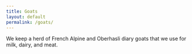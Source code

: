 ```yaml
---
title: Goats
layout: default
permalink: /goats/
---
```


We keep a herd of French Alpine and Oberhasli diary goats that we use for milk,
dairy, and meat. 
